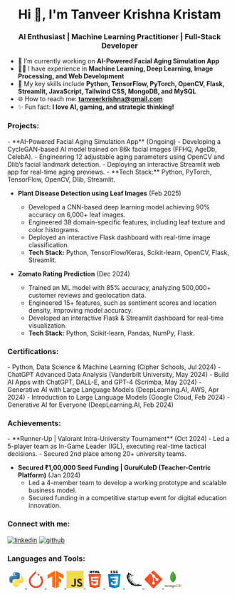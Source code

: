 <h1 align="center">Hi 👋, I'm Tanveer Krishna Kristam</h1>
<h3 align="center">AI Enthusiast | Machine Learning Practitioner | Full-Stack Developer</h3>

- 🌟 I’m currently working on **AI-Powered Facial Aging Simulation App**
- 👨‍💻 I have experience in **Machine Learning, Deep Learning, Image Processing, and Web Development**
- 🔬 My key skills include **Python, TensorFlow, PyTorch, OpenCV, Flask, Streamlit, JavaScript, Tailwind CSS, MongoDB, and MySQL**
- 🌐 How to reach me: **tanveerkrishna@gmail.com**
- ✨ Fun fact: **I love AI, gaming, and strategic thinking!**

<h3 align="left">Projects:</h3>
- **AI-Powered Facial Aging Simulation App** (Ongoing)
  - Developing a CycleGAN-based AI model trained on 86k facial images (FFHQ, AgeDb, CelebA).
  - Engineering 12 adjustable aging parameters using OpenCV and Dlib’s facial landmark detection.
  - Deploying an interactive Streamlit web app for real-time aging previews.
  - **Tech Stack:** Python, PyTorch, TensorFlow, OpenCV, Dlib, Streamlit.

- **Plant Disease Detection using Leaf Images** (Feb 2025)
  - Developed a CNN-based deep learning model achieving 90% accuracy on 6,000+ leaf images.
  - Engineered 38 domain-specific features, including leaf texture and color histograms.
  - Deployed an interactive Flask dashboard with real-time image classification.
  - **Tech Stack:** Python, TensorFlow/Keras, Scikit-learn, OpenCV, Flask, Streamlit.

- **Zomato Rating Prediction** (Dec 2024)
  - Trained an ML model with 85% accuracy, analyzing 500,000+ customer reviews and geolocation data.
  - Engineered 15+ features, such as sentiment scores and location density, improving model accuracy.
  - Developed an interactive Flask & Streamlit dashboard for real-time visualization.
  - **Tech Stack:** Python, Scikit-learn, Pandas, NumPy, Flask.

<h3 align="left">Certifications:</h3>
- Python, Data Science & Machine Learning (Cipher Schools, Jul 2024)
- ChatGPT Advanced Data Analysis (Vanderbilt University, May 2024)
- Build AI Apps with ChatGPT, DALL-E, and GPT-4 (Scrimba, May 2024)
- Generative AI with Large Language Models (DeepLearning.AI, AWS, Apr 2024)
- Introduction to Large Language Models (Google Cloud, Feb 2024)
- Generative AI for Everyone (DeepLearning.AI, Feb 2024)

<h3 align="left">Achievements:</h3>
- **Runner-Up | Valorant Intra-University Tournament** (Oct 2024)
  - Led a 5-player team as In-Game Leader (IGL), executing real-time tactical decisions.
  - Secured 2nd place among 20+ university teams.

- **Secured ₹1,00,000 Seed Funding | GuruKuleD (Teacher-Centric Platform)** (Jan 2024)
  - Led a 4-member team to develop a working prototype and scalable business model.
  - Secured funding in a competitive startup event for digital education innovation.



<h3 align="left">Connect with me:</h3>
<p align="left">
<a href="https://www.linkedin.com/in/tanveer-krishna-kristam/" target="blank"><img align="center" src="https://raw.githubusercontent.com/rahuldkjain/github-profile-readme-generator/master/src/images/icons/Social/linked-in-alt.svg" alt="linkedin" height="30" width="40" /></a>
<a href="https://github.com/KTK69" target="blank"><img align="center" src="https://raw.githubusercontent.com/rahuldkjain/github-profile-readme-generator/master/src/images/icons/Social/github.svg" alt="github" height="30" width="40" /></a>
</p>

<h3 align="left">Languages and Tools:</h3>
<p align="left"> 
<a href="https://www.python.org" target="_blank" rel="noreferrer"> <img src="https://raw.githubusercontent.com/devicons/devicon/master/icons/python/python-original.svg" alt="python" width="40" height="40"/> </a> 
<a href="https://pytorch.org/" target="_blank" rel="noreferrer"> <img src="https://raw.githubusercontent.com/devicons/devicon/master/icons/pytorch/pytorch-original.svg" alt="pytorch" width="40" height="40"/> </a> 
<a href="https://www.tensorflow.org/" target="_blank" rel="noreferrer"> <img src="https://raw.githubusercontent.com/devicons/devicon/master/icons/tensorflow/tensorflow-original.svg" alt="tensorflow" width="40" height="40"/> </a> 
<a href="https://developer.mozilla.org/en-US/docs/Web/JavaScript" target="_blank" rel="noreferrer"> <img src="https://raw.githubusercontent.com/devicons/devicon/master/icons/javascript/javascript-original.svg" alt="javascript" width="40" height="40"/> </a> 
<a href="https://www.w3.org/html/" target="_blank" rel="noreferrer"> <img src="https://raw.githubusercontent.com/devicons/devicon/master/icons/html5/html5-original-wordmark.svg" alt="html5" width="40" height="40"/> </a> 
<a href="https://www.w3schools.com/css/" target="_blank" rel="noreferrer"> <img src="https://raw.githubusercontent.com/devicons/devicon/master/icons/css3/css3-original-wordmark.svg" alt="css3" width="40" height="40"/> </a> 
<a href="https://flask.palletsprojects.com/" target="_blank" rel="noreferrer"> <img src="https://raw.githubusercontent.com/devicons/devicon/master/icons/flask/flask-original.svg" alt="flask" width="40" height="40"/> </a>
<a href="https://git-scm.com/" target="_blank" rel="noreferrer"> <img src="https://raw.githubusercontent.com/devicons/devicon/master/icons/git/git-original.svg" alt="git" width="40" height="40"/> </a>
<a href="https://www.mongodb.com/" target="_blank" rel="noreferrer"> <img src="https://raw.githubusercontent.com/devicons/devicon/master/icons/mongodb/mongodb-original-wordmark.svg" alt="mongodb" width="40" height="40"/> </a>
</p>
